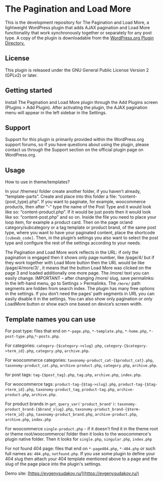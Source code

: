 # The Pagination and Load More

This is the development repository for The Pagination and Load More, a lightweight WordPress plugin that adds AJAX pagination and Load More functionality that work synchronously together or separately for any post type. A copy of the plugin is downloadable from the [WordPress.org Plugin Directory.](https://wordpress.org/plugins/cubeb-pagination-and-load-more/)

## License

This plugin is released under the GNU General Public License Version 2 (GPLv2) or later.

## Getting started

Install The Pagination and Load More plugin through the Add Plugins screen (Plugins > Add Plugin). After activating the plugin, the AJAX pagination menu will appear in the left sidebar in the Settings.

## Support

Support for this plugin is primarily provided within the WordPress.org support forums, so if you have questions about using the plugin, please contact us through the Support section on the official plugin page on WordPress.org.

## Usage

How to use in theme/templates?

In your /themes/ folder create another folder, if you haven’t already, “template-parts”. Create and place into this folder a file: “content-{post_type}.php”. If you want to paginate, for example, woocommerce products, then after “-” type the name of the Post Type and it would look like so: “content-product.php”. If it would be just posts then it would look like so: “content-post.php” and so on. Inside the file you need to place your loop item, for example a product card. Then on the page or/and category/subcategory or a tag template or product brand, of the same post type, where you want to have your paginated content, place the shortcode `[cubeab_code]`. Then, in the plugin’s settings you also want to select the post type and configure the rest of the settings according to your needs.

The Pagination and Load More work reflects in the URL: if only the pagination is engaged then it shows only page number, like /page/4/ but if they work together with Load More button then the URL would be like /page/4/more/3/ , it means that the button Load More was clicked on the page 3 and loaded additionally one more page. The /more/ text you can easily change. IMPORTANT – after changing /more/ slug, save permalinks: In the left-hand menu, go to Settings > Permalinks. The `/more/` path segments are hidden from search index. The plugin has many free options in the settings. If you don’t need the pages’ path segments in URL you can easily disable it in the settings. You can also show only pagination or only LoadMore button or show each one based on device’s screen width.

## Template names you can use

For post type: files that end on `*-page.php`, `*-template.php`, `*-home.php`, `*-post-type.php`,`*-posts.php`.

For categories: `category-{$category->slug}.php`, `category-{$category->term_id}.php`, `category.php`, `archive.php`.

For woocommerce categories: `taxonomy-product_cat-{$product_cat}.php`, `taxonomy-product_cat.php`, `archive-product.php`, `category.php`, `archive.php`.

for post tags: `tag-{$post_tag}.php`, `tag.php`, `archive.php`, `index.php`.

For woocommerce tags: `product-tag-{$tag->slug}.php`, `product-tag-{$tag->term_id}.php`, `taxonomy-product_tag`, `product-tag.php`, `archive-product.php`, `archive.php`.

For product brands in `get_query_var('product_brand')`: `taxonomy-product_brand-{$brand_slug}.php`, `taxonomy-product_brand-{$term->term_id}.php`, `taxonomy-product_brand.php`, `archive-product.php`, `archive.php`, `index.php`

For woocommerce `single-product.php` - if it doesn't find it in the theme root or  theme root/woocommerce/ folder then it looks to the woocommerce's plugin native folder. Then it looks for `single.php`, `singular.php`, `index.php`

For not found 404 page: files that end on `*-page404.php`, `*-404.php` or such full names as: `404.php`, `notfound.php`. If you use some plugin to define your 404 slug then attach your 404 template mentioned above to a page and the slug of the page place into the plugin's settings.

Demo site: [https://evgenysudakov.ru/](https://evgenysudakov.ru/)


